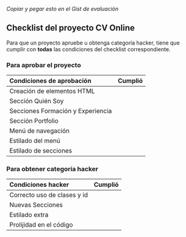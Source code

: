 *Copiar y pegar esto en el Gist de evaluación*

## Checklist del proyecto CV Online
Para que un proyecto apruebe u obtenga categoría hacker, tiene que cumplir con **todas** las condiciones del checklist correspondiente.

### Para aprobar el proyecto
| Condiciones de aprobación                       | Cumplió |
| :----------------------------------------------- | ------- |
| Creación de elementos HTML                      |         |
| Sección Quién Soy								  |         |
| Secciones Formación y Experiencia               |         |
| Sección Portfolio					              |         |
| Menú de navegación				              |         |
| Estilado del menú							      |         |
| Estilado de secciones							  |         |

### Para obtener categoría hacker
| Condiciones hacker                     | Cumplió |
| :-------------------------------------- | ------- |
| Correcto uso de clases y id 			  |         |
| Nuevas Secciones 						  |         |
| Estilado extra 			              |         |
| Prolijidad en el código				  |			|
